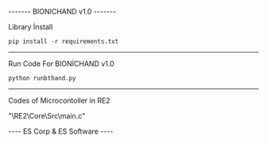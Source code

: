 ------- BIONICHAND v1.0 -------

Library İnstall

	pip install -r requirements.txt

-------------------------------

Run Code For BIONİCHAND v1.0

	python runbthand.py

-------------------------------

Codes of Microcontoller in RE2

"\RE2\Core\Src\main.c"

---- ES Corp & ES Software ----
